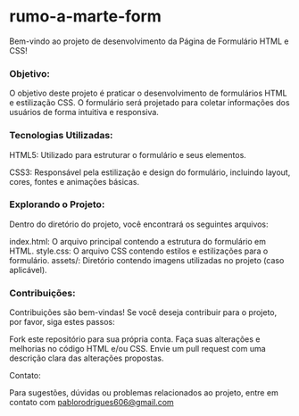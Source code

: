 # rumo-a-marte-form
Bem-vindo ao projeto de desenvolvimento da Página de Formulário HTML e CSS! 

### Objetivo:

O objetivo deste projeto é praticar o desenvolvimento de formulários HTML e estilização CSS. O formulário será projetado para coletar informações dos usuários de forma intuitiva e responsiva.

### Tecnologias Utilizadas:

HTML5: Utilizado para estruturar o formulário e seus elementos.

CSS3: Responsável pela estilização e design do formulário, incluindo layout, cores, fontes e animações básicas.

### Explorando o Projeto:

Dentro do diretório do projeto, você encontrará os seguintes arquivos:

index.html: O arquivo principal contendo a estrutura do formulário em HTML.
style.css: O arquivo CSS contendo estilos e estilizações para o formulário.
assets/: Diretório contendo imagens utilizadas no projeto (caso aplicável).


### Contribuições:
Contribuições são bem-vindas! Se você deseja contribuir para o projeto, por favor, siga estes passos:

Fork este repositório para sua própria conta.
Faça suas alterações e melhorias no código HTML e/ou CSS.
Envie um pull request com uma descrição clara das alterações propostas.

Contato:

Para sugestões, dúvidas ou problemas relacionados ao projeto, entre em contato com pablorodrigues606@gmail.com 
